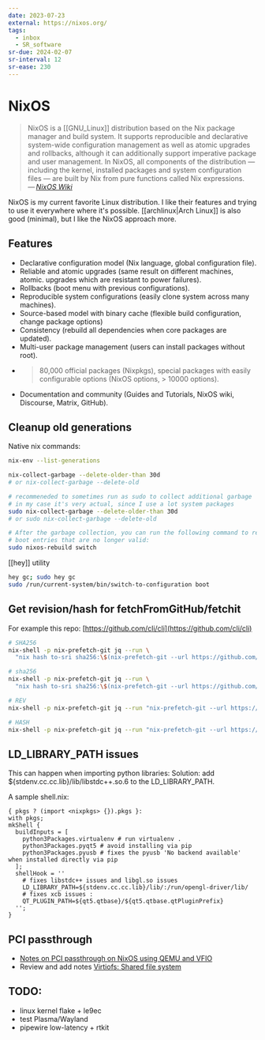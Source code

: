 ```yaml
---
date: 2023-07-23
external: https://nixos.org/
tags:
  - inbox
  - SR_software
sr-due: 2024-02-07
sr-interval: 12
sr-ease: 230
---
```


# NixOS

> NixOS is a [[GNU_Linux]] distribution based on the Nix package manager and
> build system. It supports reproducible and declarative system-wide
> configuration management as well as atomic upgrades and rollbacks, although it
> can additionally support imperative package and user management. In NixOS, all
> components of the distribution — including the kernel, installed packages and
> system configuration files — are built by Nix from pure functions called Nix
> expressions.\
> — <cite>[NixOS Wiki](https://nixos.wiki/wiki/Overview_of_the_NixOS_Linux_distribution)</cite>

NixOS is my current favorite Linux distribution. I like their features and
trying to use it everywhere where it's possible. [[archlinux|Arch Linux]] is
also good (minimal), but I like the NixOS approach more.

## Features

- Declarative configuration model (Nix language, global configuration file).
- Reliable and atomic upgrades (same result on different machines, atomic.
  upgrades which are resistant to power failures).
- Rollbacks (boot menu with previous configurations).
- Reproducible system configurations (easily clone system across many machines).
- Source-based model with binary cache (flexible build configuration, change
  package options)
- Consistency (rebuild all dependencies when core packages are updated).
- Multi-user package management (users can install packages without root).
- > 80,000 official packages (Nixpkgs), special packages with easily
configurable options (NixOS options, > 10000 options).
- Documentation and community (Guides and Tutorials, NixOS wiki, Discourse,
Matrix, GitHub).

## Cleanup old generations

Native nix commands:

```bash
nix-env --list-generations

nix-collect-garbage --delete-older-than 30d
# or nix-collect-garbage --delete-old

# recommeneded to sometimes run as sudo to collect additional garbage
# in my case it's very actual, since I use a lot system packages
sudo nix-collect-garbage --delete-older-than 30d
# or sudo nix-collect-garbage --delete-old

# After the garbage collection, you can run the following command to remove
# boot entries that are no longer valid:
sudo nixos-rebuild switch
```

[[hey]] utility

```bash
hey gc; sudo hey gc
sudo /run/current-system/bin/switch-to-configuration boot
```

## Get revision/hash for fetchFromGitHub/fetchit

For example this repo: [https://github.com/cli/cli](https://github.com/cli/cli)

```bash
# SHA256
nix-shell -p nix-prefetch-git jq --run \
  "nix hash to-sri sha256:\$(nix-prefetch-git --url https://github.com/cli/cli --quiet --rev v2.20.2 | jq -r '.sha256')"

# sha256
nix-shell -p nix-prefetch-git jq --run \
  "nix hash to-sri sha256:\$(nix-prefetch-git --url https://github.com/iturdikulov/dwm-flexipatch --quiet | jq -r '.sha256')"

# REV
nix-shell -p nix-prefetch-git jq --run "nix-prefetch-git --url https://github.com/cli/cli --quiet --rev v2.20.2 | jq -r '.rev'"

# HASH
nix-shell -p nix-prefetch-git jq --run "nix-prefetch-git --url https://github.com/iturdikulov/dwm-flexipatch --quiet | jq -r '.hash'"
```

## LD_LIBRARY_PATH issues

This can happen when importing python libraries: Solution: add ${stdenv.cc.cc.lib}/lib/libstdc++.so.6 to the LD_LIBRARY_PATH.

A sample shell.nix:
```
{ pkgs ? (import <nixpkgs> {}).pkgs }:
with pkgs;
mkShell {
  buildInputs = [
    python3Packages.virtualenv # run virtualenv .
    python3Packages.pyqt5 # avoid installing via pip
    python3Packages.pyusb # fixes the pyusb 'No backend available' when installed directly via pip
  ];
  shellHook = ''
    # fixes libstdc++ issues and libgl.so issues
    LD_LIBRARY_PATH=${stdenv.cc.cc.lib}/lib/:/run/opengl-driver/lib/
    # fixes xcb issues :
    QT_PLUGIN_PATH=${qt5.qtbase}/${qt5.qtbase.qtPluginPrefix}
  '';
}
```

## PCI passthrough

- [Notes on PCI passthrough on NixOS using QEMU and VFIO](https://alexbakker.me/post/nixos-pci-passthrough-qemu-vfio.html)
- Review and add notes [Virtiofs: Shared file system](https://github.com/virtio-win/kvm-guest-drivers-windows/wiki/Virtiofs:-Shared-file-system)

## TODO:
 - linux kernel flake + le9ec
 - test Plasma/Wayland
 - pipewire low-latency + rtkit

